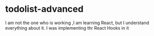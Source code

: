 # todolist-advanced
I am not the one who is working ,I am learning React, but I understand everything about it. I was implementing thr React Hooks in it
